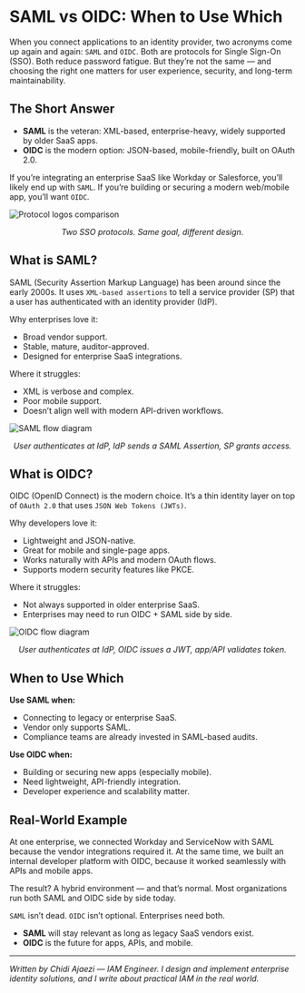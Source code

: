 

# SAML vs OIDC: When to Use Which

When you connect applications to an identity provider, two acronyms come up again and again: `SAML` and `OIDC`. Both are protocols for Single Sign-On (SSO). Both reduce password fatigue. But they’re not the same — and choosing the right one matters for user experience, security, and long-term maintainability.


## The Short Answer

- **SAML** is the veteran: XML-based, enterprise-heavy, widely supported by older SaaS apps.  
- **OIDC** is the modern option: JSON-based, mobile-friendly, built on OAuth 2.0.  

If you’re integrating an enterprise SaaS like Workday or Salesforce, you’ll likely end up with `SAML`. If you’re building or securing a modern web/mobile app, you’ll want `OIDC`.


![Protocol logos comparison](/assets/protocols-compare.png)  
<p align="center"><em>Two SSO protocols. Same goal, different design.</em></p>


## What is SAML?

SAML (Security Assertion Markup Language) has been around since the early 2000s. It uses `XML-based assertions` to tell a service provider (SP) that a user has authenticated with an identity provider (IdP).

Why enterprises love it:
- Broad vendor support.
- Stable, mature, auditor-approved.
- Designed for enterprise SaaS integrations.

Where it struggles:
- XML is verbose and complex.
- Poor mobile support.
- Doesn’t align well with modern API-driven workflows.


![SAML flow diagram](/assets/saml-flow.png)  
<p align="center"><em>User authenticates at IdP, IdP sends a SAML Assertion, SP grants access.</em></p>


## What is OIDC?

OIDC (OpenID Connect) is the modern choice. It’s a thin identity layer on top of `OAuth 2.0` that uses `JSON Web Tokens (JWTs)`.

Why developers love it:
- Lightweight and JSON-native.
- Great for mobile and single-page apps.
- Works naturally with APIs and modern OAuth flows.
- Supports modern security features like PKCE.

Where it struggles:
- Not always supported in older enterprise SaaS.
- Enterprises may need to run OIDC + SAML side by side.


![OIDC flow diagram](/assets/oidc-flow.png)  
<p align="center"><em>User authenticates at IdP, OIDC issues a JWT, app/API validates token.</em></p>



## When to Use Which

**Use SAML when:**
- Connecting to legacy or enterprise SaaS.
- Vendor only supports SAML.
- Compliance teams are already invested in SAML-based audits.

**Use OIDC when:**
- Building or securing new apps (especially mobile).
- Need lightweight, API-friendly integration.
- Developer experience and scalability matter.


## Real-World Example

At one enterprise, we connected Workday and ServiceNow with SAML because the vendor integrations required it. At the same time, we built an internal developer platform with OIDC, because it worked seamlessly with APIs and mobile apps.  

The result? A hybrid environment — and that’s normal. Most organizations run both SAML and OIDC side by side today.


`SAML` isn’t dead. `OIDC` isn’t optional. Enterprises need both.  

- **SAML** will stay relevant as long as legacy SaaS vendors exist.  
- **OIDC** is the future for apps, APIs, and mobile.  




---

*Written by Chidi Ajaezi — IAM Engineer. I design and implement enterprise identity solutions, and I write about practical IAM in the real world.*
